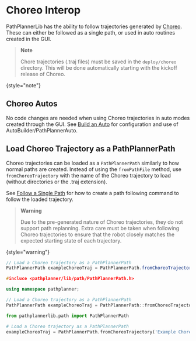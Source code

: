 # Choreo Interop

PathPlannerLib has the ability to follow trajectories generated by [Choreo](https://github.com/SleipnirGroup/Choreo).
These can either be followed as a single path, or used in auto routines created in the GUI.

> **Note**
>
> Chore trajectories (.traj files) must be saved in the `deploy/choreo` directory. This will be done automatically
> starting with the kickoff release of Choreo.
>
{style="note"}

## Choreo Autos

No code changes are needed when using Choreo trajectories in auto modes created through the GUI.
See [Build an Auto](pplib-Build-an-Auto.md) for configuration and use of AutoBuilder/PathPlannerAuto.

## Load Choreo Trajectory as a PathPlannerPath

Choreo trajectories can be loaded as a `PathPlannerPath` similarly to how normal paths are created. Instead of using
the `fromPathFile` method, use `fromChoreoTrajectory` with the name of the Choreo trajectory to load (without
directories or the .traj extension).

See [Follow a Single Path](pplib-Follow-a-Single-Path.md) for how to create a path following command to follow the
loaded trajectory.

> **Warning**
>
> Due to the pre-generated nature of Choreo trajectories, they do not support path replanning. Extra care must be taken
> when following Choreo trajectories to ensure that the robot closely matches the expected starting state of each
> trajectory.
>
{style="warning"}

<tabs group="pplib-language">
<tab title="Java" group-key="java">

```Java
// Load a Choreo trajectory as a PathPlannerPath
PathPlannerPath exampleChoreoTraj = PathPlannerPath.fromChoreoTrajectory("Example Choreo Traj");
```

</tab>
<tab title="C++" group-key="cpp">

```C++
#incluce <pathplanner/lib/path/PathPlannerPath.h>

using namespace pathplanner;

// Load a Choreo trajectory as a PathPlannerPath
PathPlannerPath exampleChoreoTraj = PathPlannerPath::fromChoreoTrajectory("Example Choreo Traj");
```

</tab>
<tab title="Python" group-key="python">

```Python
from pathplannerlib.path import PathPlannerPath

# Load a Choreo trajectory as a PathPlannerPath
exampleChoreoTraj = PathPlannerPath.fromChoreoTrajectory('Example Choreo Traj')
```

</tab>
</tabs>
